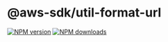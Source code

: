# @aws-sdk/util-format-url

[![NPM version](https://img.shields.io/npm/v/@aws-sdk/util-format-url/latest.svg)](https://www.npmjs.com/package/@aws-sdk/util-format-url)
[![NPM downloads](https://img.shields.io/npm/dm/@aws-sdk/util-format-url.svg)](https://www.npmjs.com/package/@aws-sdk/util-format-url)
